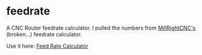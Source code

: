 # feedrate

A CNC Router feedrate calculator. I pulled the numbers from
[MillRightCNC's](https://millrightcnc.com) (broken...) feedrate calculator.

Use it here: [Feed Rate Calculator](https://kevinfrei.github.io/feedrate/)

